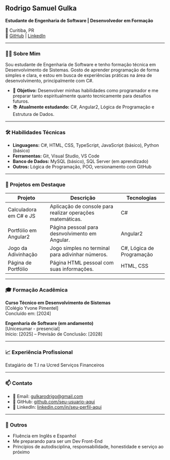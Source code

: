 ## Rodrigo Samuel Gulka

**Estudante de Engenharia de Software | Desenvolvedor em Formação**

📍 Curitiba, PR  
🔗 [GitHub](https://github.com/rodrigogulka) | [LinkedIn](https://linkedin.com/in/rodrigo-samuel-gulka-544032313)

---

### 👨‍💻 Sobre Mim

Sou estudante de Engenharia de Software e tenho formação técnica em Desenvolvimento de Sistemas. Gosto de aprender programação de forma simples e clara, e estou em busca de experiências práticas na área de desenvolvimento, principalmente com C#.

- 🎯 **Objetivo:** Desenvolver minhas habilidades como programador e me preparar tanto espiritualmente quanto tecnicamente para desafios futuros.
- 📚 **Atualmente estudando:** C#, Angular2, Lógica de Programação e Estrutura de Dados.

---

### 🛠️ Habilidades Técnicas

- **Linguagens:** C#, HTML, CSS, TypeScript, JavaScript (básico), Python (básico)
- **Ferramentas:** Git, Visual Studio, VS Code
- **Banco de Dados:** MySQL (básico), SQL Server (em aprendizado)
- **Outros:** Lógica de Programação, POO, versionamento com GitHub

---

### 📂 Projetos em Destaque

| Projeto | Descrição | Tecnologias |
|--------|-----------|-------------|
| Calculadora em C# e JS | Aplicação de console para realizar operações matemáticas. | C# |
| Portfólio em Angular2 | Página pessoal para desnvolvimento em Angular. | Angular2 |
| Jogo da Adivinhação | Jogo simples no terminal para adivinhar números. | C#, Lógica de Programação |
| Página de Portfólio | Página HTML pessoal com suas informações. | HTML, CSS |

---

### 🎓 Formação Acadêmica

**Curso Técnico em Desenvolvimento de Sistemas**  
[Colégio Yvone Pimentel]  
Concluído em: [2024]

**Engenharia de Software (em andamento)**  
[Unicesumar - presencial]  
Início: [2025] – Previsão de Conclusão: [2028]

---

### 📈 Experiência Profissional

Estagiário de T.I na Ucred Serviços Financeiros

---

### 📫 Contato

- 📧 Email: gulkarodrigo@gmail.com  
- 🔗 GitHub: [github.com/seu-usuario-aqui](https://github.com/rodrigogulka)  
- 🔗 LinkedIn: [linkedin.com/in/seu-perfil-aqui](https://linkedin.com/in/rodrigo-samuel-gulka)

---

### 🙏 Outros

- Fluência em Inglês e Espanhol
- Me preparando para ser um Dev Front-End
- Princípios de autodisciplina, responsabilidade, honestidade e serviço ao próximo
